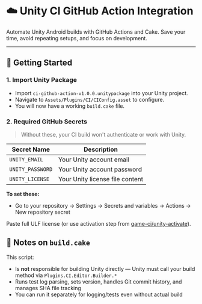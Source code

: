 # ☁️ Unity CI GitHub Action Integration

Automate Unity Android builds with GitHub Actions and Cake. Save your time, avoid repeating setups, and focus on development.

---

## 🚀 Getting Started

### 1. Import Unity Package
- Import `ci-github-action-v1.0.0.unitypackage` into your Unity project.
- Navigate to `Assets/Plugins/CI/CIConfig.asset` to configure.
- You will now have a working `build.cake` file.

### 2. Required GitHub Secrets
> Without these, your CI build won't authenticate or work with Unity.

| Secret Name         | Description                      |
|---------------------|----------------------------------|
| `UNITY_EMAIL`       | Your Unity account email         |
| `UNITY_PASSWORD`    | Your Unity account password      |
| `UNITY_LICENSE`     | Your Unity license file content  |

**To set these:**
- Go to your repository → Settings → Secrets and variables → Actions → New repository secret

Paste full ULF license (or use activation step from [game-ci/unity-activate](https://github.com/game-ci/unity-activate)).

## 🧪 Notes on `build.cake`

This script:
- Is **not** responsible for building Unity directly — Unity must call your build method via `Plugins.CI.Editor.Builder.*`
- Runs test log parsing, sets version, handles Git commit history, and manages SHA file tracking
- You can run it separately for logging/tests even without actual build
